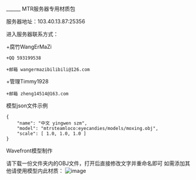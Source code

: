 ______ MTR服务器专用材质包

服务器地址：103.40.13.87:25356

进入服务器联系方式：

+腐竹WangErMaZi

    +QQ 593199538
    
    +邮箱 wangermazibilibili@126.com
    
+管理Timmy1928

    +邮箱 zheng14514@163.com
    
模型json文件示例

```
{
    "name": "中文 yingwen szm",
    "model": "mtrsteamloco:eyecandies/models/moxing.obj",
    "scale": [ 1.0, 1.0, 1.0 ]
}
```

Wavefront模型制作

请下载一份文件夹内的OBJ文件，打开后直接修改文字并重命名即可
如需添加其他请使用模型内此材质：
![image](https://github.com/user-attachments/assets/19d887e4-ff5b-482f-a51d-92c90fc400bc)
